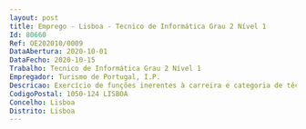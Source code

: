 ```yaml
--- 
layout: post
title: Emprego - Lisboa - Tecnico de Informática Grau 2 Nível 1
Id: 80660
Ref: OE202010/0009
DataAbertura: 2020-10-01
DataFecho: 2020-10-15
Trabalho: Tecnico de Informática Grau 2 Nível 1
Empregador: Turismo de Portugal, I.P.
Descricao: Exercício de funções inerentes à carreira e categoria de técnico de informática, tal como descrito no art.º 3.º da Portaria n.º 358 2002, de 3 de abril, e em conformidade com o mapa de pessoal aprovado, designadamente, Gestão de Domínios e certificados pertencentes aos Sites do Turismo de Portugal  Apoio na melhoria da qualidade dos serviços da DTSI no universo TdP e EHT’s, com base na colaboração Interdepartamental  Criar e planear mecanismos e ou estratégias de Gestão de Equipamentos – Computadores do universo TdP e EHT’s – Novos e Recondicionados  Assegurar um nível de qualidade do serviço prestado pela DTSI aos seus clientes, ao nível das atividades que envolvam ferramentas audiovisuais – Audio Video Streaming  Resolução dos incidentes reportados  Registo de pedidos de novas necessidades dos utilizadores  Instalação e configuração de  software, hardware e periféricos, apoio na administração Office 365 escolas  administração SharePoint do Office 365 do Turismo de Portugal.
CodigoPostal: 1050-124 LISBOA
Concelho: Lisboa
Distrito: Lisboa
--- 
```

